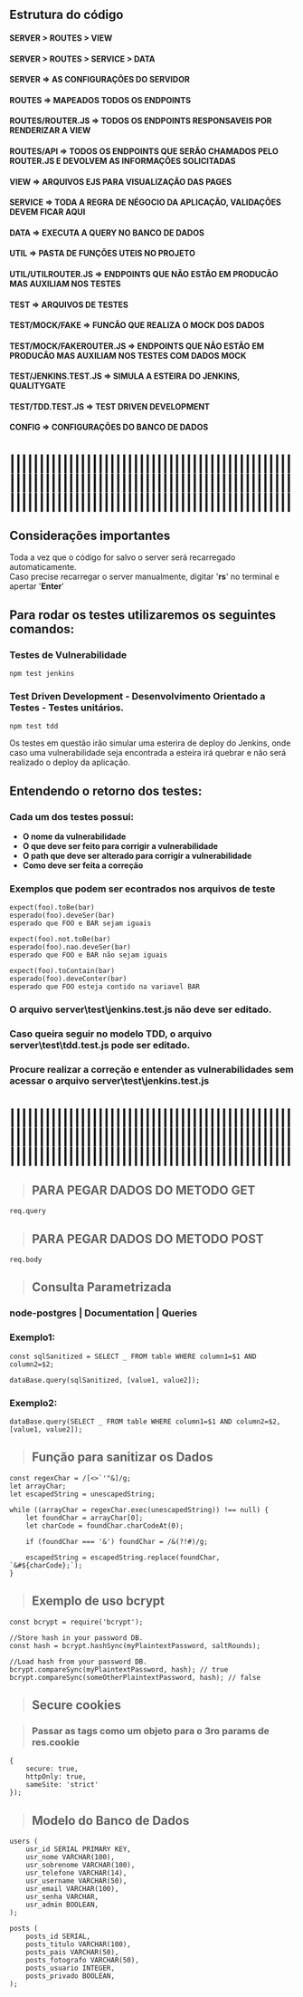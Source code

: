 ## Estrutura do código

#### SERVER > ROUTES > VIEW

#### SERVER > ROUTES > SERVICE > DATA

#### SERVER => AS CONFIGURAÇÕES DO SERVIDOR

#### ROUTES => MAPEADOS TODOS OS ENDPOINTS

#### ROUTES/ROUTER.JS => TODOS OS ENDPOINTS RESPONSAVEIS POR RENDERIZAR A VIEW

#### ROUTES/API => TODOS OS ENDPOINTS QUE SERÃO CHAMADOS PELO ROUTER.JS E DEVOLVEM AS INFORMAÇÕES SOLICITADAS

#### VIEW => ARQUIVOS EJS PARA VISUALIZAÇÃO DAS PAGES

#### SERVICE => TODA A REGRA DE NÉGOCIO DA APLICAÇÃO, VALIDAÇÕES DEVEM FICAR AQUI

#### DATA => EXECUTA A QUERY NO BANCO DE DADOS

#### UTIL => PASTA DE FUNÇÕES UTEIS NO PROJETO

#### UTIL/UTILROUTER.JS => ENDPOINTS QUE NÃO ESTÃO EM PRODUCÃO MAS AUXILIAM NOS TESTES

#### TEST => ARQUIVOS DE TESTES

#### TEST/MOCK/FAKE => FUNCÃO QUE REALIZA O MOCK DOS DADOS

#### TEST/MOCK/FAKEROUTER.JS => ENDPOINTS QUE NÃO ESTÃO EM PRODUCÃO MAS AUXILIAM NOS TESTES COM DADOS MOCK

#### TEST/JENKINS.TEST.JS => SIMULA A ESTEIRA DO JENKINS, QUALITYGATE

#### TEST/TDD.TEST.JS => TEST DRIVEN DEVELOPMENT

#### CONFIG => CONFIGURAÇÕES DO BANCO DE DADOS

# ||||||||||||||||||||||||||||||||||||||||||||||||||||||||||||||||||||||||||||||||||||||||||||||||||||||||||||||||||||||||||||||||||||||||||||||||

## Considerações importantes

Toda a vez que o código for salvo o server será recarregado automaticamente.  
Caso precise recarregar o server manualmente, digitar '**rs**' no terminal e apertar '**Enter**'

## Para rodar os testes utilizaremos os seguintes comandos:

### Testes de Vulnerabilidade

`npm test jenkins`

### Test Driven Development - Desenvolvimento Orientado a Testes - Testes unitários.

`npm test tdd`

Os testes em questão irão simular uma esterira de deploy do Jenkins, onde caso uma vulnerabilidade seja encontrada a esteira irá quebrar e não será realizado o deploy da aplicação.

## Entendendo o retorno dos testes:

### Cada um dos testes possui:

-   **O nome da vulnerabilidade**
-   **O que deve ser feito para corrigir a vulnerabilidade**
-   **O path que deve ser alterado para corrigir a vulnerabilidade**
-   **Como deve ser feita a correção**

### Exemplos que podem ser econtrados nos arquivos de teste

`expect(foo).toBe(bar)`  
`esperado(foo).deveSer(bar)`  
`esperado que FOO e BAR sejam iguais`

`expect(foo).not.toBe(bar)`  
`esperado(foo).nao.deveSer(bar)`  
`esperado que FOO e BAR não sejam iguais`

`expect(foo).toContain(bar)`  
`esperado(foo).deveConter(bar)`  
`esperado que FOO esteja contido na variavel BAR`

### **O arquivo server\test\jenkins.test.js não deve ser editado.**

### **Caso queira seguir no modelo TDD, o arquivo server\test\tdd.test.js pode ser editado.**

### **Procure realizar a correção e entender as vulnerabilidades sem acessar o arquivo server\test\jenkins.test.js**

#

# ||||||||||||||||||||||||||||||||||||||||||||||||||||||||||||||||||||||||||||||||||||||||||||||||||||||||||||||||||||||||||||||||||||||||||||||||

> ## PARA PEGAR DADOS DO METODO GET

`req.query`

> ## PARA PEGAR DADOS DO METODO POST

`req.body`

> ## Consulta Parametrizada

### node-postgres | Documentation | Queries

### **Exemplo1:**

    const sqlSanitized = SELECT _ FROM table WHERE column1=$1 AND column2=$2;

    dataBase.query(sqlSanitized, [value1, value2]);

### **Exemplo2:**

    dataBase.query(SELECT _ FROM table WHERE column1=$1 AND column2=$2, [value1, value2]);

> ## Função para **sanitizar** os Dados

    const regexChar = /[<>`'"&]/g;
    let arrayChar;
    let escapedString = unescapedString;

    while ((arrayChar = regexChar.exec(unescapedString)) !== null) {
        let foundChar = arrayChar[0];
        let charCode = foundChar.charCodeAt(0);

        if (foundChar === '&') foundChar = /&(?!#)/g;

        escapedString = escapedString.replace(foundChar, `&#${charCode};`);
    }

> ## Exemplo de uso bcrypt

    const bcrypt = require('bcrypt');

    //Store hash in your password DB.
    const hash = bcrypt.hashSync(myPlaintextPassword, saltRounds);

    //Load hash from your password DB.
    bcrypt.compareSync(myPlaintextPassword, hash); // true
    bcrypt.compareSync(someOtherPlaintextPassword, hash); // false

> ## Secure cookies

> ### Passar as tags como um objeto para o 3ro params de res.cookie

    {
        secure: true,
        httpOnly: true,
        sameSite: 'strict'
    });

> ## Modelo do Banco de Dados

    users (
        usr_id SERIAL PRIMARY KEY,
        usr_nome VARCHAR(100),
        usr_sobrenome VARCHAR(100),
        usr_telefone VARCHAR(14),
        usr_username VARCHAR(50),
        usr_email VARCHAR(100),
        usr_senha VARCHAR,
        usr_admin BOOLEAN,
    );

    posts (
        posts_id SERIAL,
        posts_titulo VARCHAR(100),
        posts_pais VARCHAR(50),
        posts_fotografo VARCHAR(50),
        posts_usuario INTEGER,
        posts_privado BOOLEAN,
    );
